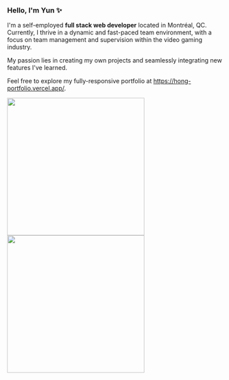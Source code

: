 ### Hello, I'm Yun ✨

I'm a self-employed **full stack web developer** located in Montréal, QC. 
Currently, I thrive in a dynamic and fast-paced team environment, with a focus on team management and supervision within the video gaming industry.

My passion lies in creating my own projects and seamlessly integrating new features I've learned. 

Feel free to explore my fully-responsive portfolio at <a target="_blank" href="https://hong-portfolio.vercel.app/">https://hong-portfolio.vercel.app/</a>.


<img width=320 align="center" src="https://github-readme-stats.vercel.app/api?username=doraemon0807&show_icons=true&hide=stars,issues&hide_rank=true" />
<img width=320 align="center" src="https://github-readme-stats.vercel.app/api/top-langs/?username=doraemon0807&layout=compact&exclude_repo=ronacorona-dashboard" />
  
  

<!--
**doraemon0807/doraemon0807** is a ✨ _special_ ✨ repository because its `README.md` (this file) appears on your GitHub profile.

Here are some ideas to get you started:

- 🔭 I’m currently working on ...
- 🌱 I’m currently learning ...
- 👯 I’m looking to collaborate on ...
- 🤔 I’m looking for help with ...
- 💬 Ask me about ...
- 📫 How to reach me: ...
- 😄 Pronouns: ...
- ⚡ Fun fact: ...
-->
